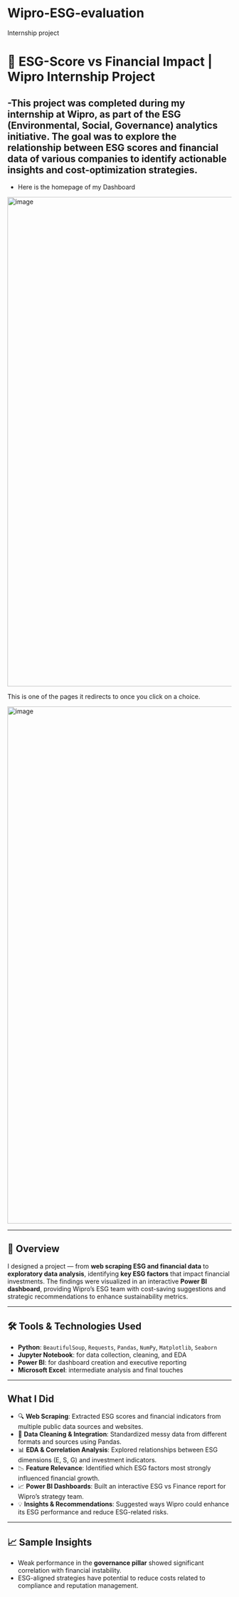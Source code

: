 # Wipro-ESG-evaluation
Internship project
# 🌿 ESG-Score vs Financial Impact | Wipro Internship Project

-This project was completed during my internship at **Wipro**, as part of the ESG (Environmental, Social, Governance) analytics initiative. The goal was to explore the relationship between ESG scores and financial data of various companies to identify actionable insights and cost-optimization strategies.
---

- Here is the homepage of my Dashboard

<img width="2047" height="1099" alt="image" src="https://github.com/user-attachments/assets/3207655c-dec8-4694-bedc-94985b172338" />

This is one of the pages it redirects to once you click on a choice. 

<img width="2084" height="1161" alt="image" src="https://github.com/user-attachments/assets/4dcc7e8a-d628-4c61-8b0c-1582ac8e36da" />


---

## 📌 Overview

I designed a project  — from **web scraping ESG and financial data** to **exploratory data analysis**, identifying **key ESG factors** that impact financial investments. The findings were visualized in an interactive **Power BI dashboard**, providing Wipro’s ESG team with cost-saving suggestions and strategic recommendations to enhance sustainability metrics.

---

## 🛠️ Tools & Technologies Used

- **Python**: `BeautifulSoup`, `Requests`, `Pandas`, `NumPy`, `Matplotlib`, `Seaborn`
- **Jupyter Notebook**: for data collection, cleaning, and EDA
- **Power BI**: for dashboard creation and executive reporting
- **Microsoft Excel**: intermediate analysis and final touches

---

##  What I Did

- 🔍 **Web Scraping**: Extracted ESG scores and financial indicators from multiple public data sources and websites.
- 🧼 **Data Cleaning & Integration**: Standardized messy data from different formats and sources using Pandas.
- 📊 **EDA & Correlation Analysis**: Explored relationships between ESG dimensions (E, S, G) and investment indicators.
- 📉 **Feature Relevance**: Identified which ESG factors most strongly influenced financial growth.
- 📈 **Power BI Dashboards**: Built an interactive ESG vs Finance report for Wipro’s strategy team.
- 💡 **Insights & Recommendations**: Suggested ways Wipro could enhance its ESG performance and reduce ESG-related risks.

---

## 📈 Sample Insights
- Weak performance in the **governance pillar** showed significant correlation with financial instability.
- ESG-aligned strategies have potential to reduce costs related to compliance and reputation management.




